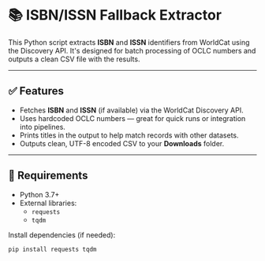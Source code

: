 # 📚 ISBN/ISSN Fallback Extractor

This Python script extracts **ISBN** and **ISSN** identifiers from WorldCat using the Discovery API. It's designed for batch processing of OCLC numbers and outputs a clean CSV file with the results.

---

## ✅ Features

- Fetches **ISBN** and **ISSN** (if available) via the WorldCat Discovery API.
- Uses hardcoded OCLC numbers — great for quick runs or integration into pipelines.
- Prints titles in the output to help match records with other datasets.
- Outputs clean, UTF-8 encoded CSV to your **Downloads** folder.

---

## 🔧 Requirements

- Python 3.7+
- External libraries:
  - `requests`
  - `tqdm`

Install dependencies (if needed):
```bash
pip install requests tqdm
